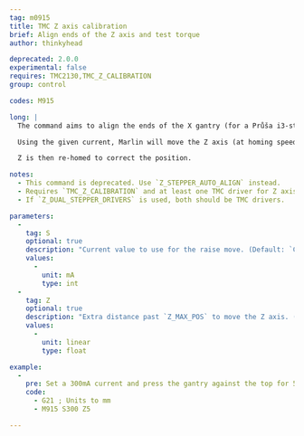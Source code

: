 ```yaml
---
tag: m0915
title: TMC Z axis calibration
brief: Align ends of the Z axis and test torque
author: thinkyhead

deprecated: 2.0.0
experimental: false
requires: TMC2130,TMC_Z_CALIBRATION
group: control

codes: M915

long: |
  The command aims to align the ends of the X gantry (for a Průša i3-style printer). Here's a [video demonstration](https://www.youtube.com/watch?v=JqH41K2vq0g&t=300s).

  Using the given current, Marlin will move the Z axis (at homing speed) to the top plus a given extra distance. _Since this intentionally stalls the Z steppers, you should use the minimum current required to move the axis._

  Z is then re-homed to correct the position.

notes:
  - This command is deprecated. Use `Z_STEPPER_AUTO_ALIGN` instead.
  - Requires `TMC_Z_CALIBRATION` and at least one TMC driver for Z axis.
  - If `Z_DUAL_STEPPER_DRIVERS` is used, both should be TMC drivers.

parameters:
  -
    tag: S
    optional: true
    description: "Current value to use for the raise move. (Default: `CALIBRATION_CURRENT`)"
    values:
      -
        unit: mA
        type: int
  -
    tag: Z
    optional: true
    description: "Extra distance past `Z_MAX_POS` to move the Z axis. (Default: `CALIBRATION_EXTRA_HEIGHT`)"
    values:
      -
        unit: linear
        type: float

example:
  -
    pre: Set a 300mA current and press the gantry against the top for 5 extra mm.
    code:
      - G21 ; Units to mm
      - M915 S300 Z5

---
```

